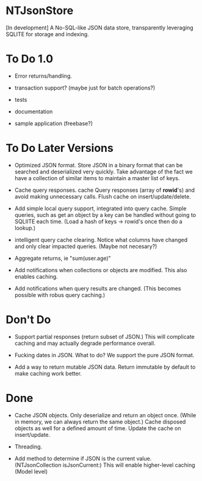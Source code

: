 NTJsonStore
===========

[In development] A No-SQL-like JSON data store, transparently leveraging SQLITE for storage and indexing.


To Do 1.0
=====

 - Error returns/handling.
 
 - transaction support? (maybe just for batch operations?)

 - tests
 
 - documentation

 - sample application (freebase?)


To Do Later Versions
====================

 - Optimized JSON format. Store JSON in a binary format that can be searched and deserialized very quickly.
   Take advantage of the fact we have a collection of similar items to maintain a master list of keys.
   
 - Cache query responses. cache Query responses (array of __rowid__'s) and avoid making unnecessary calls. Flush cache on insert/update/delete.
 
 - Add simple local query support, integrated into query cache. Simple queries, such as get an object by a key can be handled without going to SQLIITE
   each time. (Load a hash of keys -> rowid's once then do a lookup.)
   
 - intelligent query cache clearing. Notice what columns have changed and only clear impacted queries. (Maybe not necesary?)

 - Aggregate returns, ie "sum(user.age)"
 
 - Add notifications when collections or objects are modified. This also enables caching.
 
 - Add notifications when query results are changed. (This becomes possible with robus query caching.)
 



Don't Do
========

 - Support partial responses (return subset of JSON.) This will complicate caching and may actually degrade performance overall.
 
 - Fucking dates in JSON. What to do? We support the pure JSON format.

 - Add a way to return mutable JSON data. Return immutable by default to make caching work better.
 

 
Done
====

 - Cache JSON objects. Only deserialize and return an object once. (While in memory, we can always return the same object.)
   Cache disposed objects as well for a defined amount of time. Update the cache on insert/update.
   
 - Threading.
 
  - Add method to determine if JSON is the current value. (NTJsonCollection isJsonCurrent:) This will enable higher-level caching (Model level)
 

 

